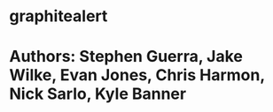 # graphitealert
#
# Authors: Stephen Guerra, Jake Wilke, Evan Jones, Chris Harmon, Nick Sarlo, Kyle Banner